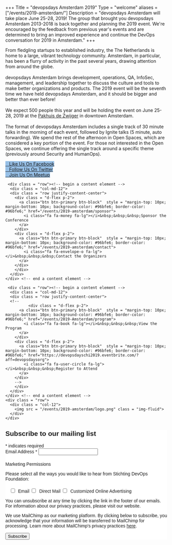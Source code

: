 +++
Title = "devopsdays Amsterdam 2019"
Type = "welcome"
aliases = ["/events/2019-amsterdam/"]
Description = "devopsdays Amsterdam will take place June 25-28, 2019! The group that brought you devopsdays Amsterdam 2013-2018 is back together and planning the 2019 event.  We're encouraged by the feedback from previous year's events and are determined to bring an improved experience and continue the DevOps conversation for 2019 in Amsterdam."
+++

<div class = "row">
  <div class = "col-md-6 push-md-6">

From fledgling startups to established industry, the The Netherlands is home to a large, vibrant technology community. Amsterdam, in particular, has been a flurry of activity in the past several years, drawing attention from around the globe.
<br><br>
devopsdays Amsterdam brings development, operations, QA, InfoSec, management, and leadership together to discuss the culture and tools to make better organizations and products. The 2019 event will be the seventh time we have held devopsdays Amsterdam, and it should be bigger and better than ever before!
<br><br>
We expect 500 people this year and will be holding the event on June 25-28, 2019 at the <a href="/events/2019-amsterdam/location">Pakhuis de Zwijger</a> in downtown Amsterdam.
<br><br>
The format of devopsdays Amsterdam includes a single track of 30 minute talks in the morning of each event, followed by Ignite talks (5 minute, auto forwarding). We spend the rest of the afternoon in Open Spaces, which are considered a key portion of the event. For those not interested in the Open Spaces, we continue offering the single track around a specific theme (previously around Security and HumanOps).
<div class = "row"><!-- begin a content element -->
  <div class = "col-md-12">
  <div class = "row justify-content-center">
    <div class = "d-flex p-2">
      <a class="btn btn-primary btn-block"  style = "margin-top: 10px; margin-bottom: 10px; background-color: #96bfe6; border-color: #96bfe6;" href="https://www.facebook.com/Devopsdays-Amsterdam-240945176578468/">
        <i class="fa fa-facebook-square fa-lg"></i>&nbsp;&nbsp;&nbsp;Like Us On Facebook
      </a>
    </div>
    <div class = "d-flex p-2">
      <a class="btn btn-primary btn-block"  style = "margin-top: 10px; margin-bottom: 10px; background-color: #96bfe6; border-color: #96bfe6;" href="https://twitter.com/devopsams/">
        <i class="fa fa-twitter fa-lg"></i>&nbsp;&nbsp;&nbsp;Follow Us On Twitter
      </a>
    </div>
    <div class = "d-flex p-2">
      <a class="btn btn-primary btn-block"  style = "margin-top: 10px; margin-bottom: 10px; background-color: #96bfe6; border-color: #96bfe6;" href="https://www.meetup.com/DevOpsAmsterdam/">
        <i class="fa fa-meetup fa-lg"></i>&nbsp;&nbsp;&nbsp;Join Us On Meetup
      </a>
    </div>
    </div>
  </div>
</div> <!-- end a content element -->

  </div>
  <div class = "col-md-6 pull-md-6">

     <div class = "row"><!-- begin a content element -->
      <div class = "col-md-12">
      <div class = "row justify-content-center">
        <div class = "d-flex p-2">
          <a class="btn btn-primary btn-block"  style = "margin-top: 10px; margin-bottom: 10px; background-color: #96bfe6; border-color: #96bfe6;" href="/events/2019-amsterdam/sponsor">
            <i class="fa fa-money fa-lg"></i>&nbsp;&nbsp;&nbsp;Sponsor the Conference
          </a>
        </div>
        <div class = "d-flex p-2">
          <a class="btn btn-primary btn-block"  style = "margin-top: 10px; margin-bottom: 10px; background-color: #96bfe6; border-color: #96bfe6;" href="/events/2019-amsterdam/contact">
            <i class="fa fa-envelope-o fa-lg"></i>&nbsp;&nbsp;&nbsp;Contact the Organizers
          </a>
        </div>
        </div>
      </div>
    </div> <!-- end a content element -->

     <div class = "row"><!-- begin a content element -->
      <div class = "col-md-12">
      <div class = "row justify-content-center">
      <!--
              <div class = "d-flex p-2">
          <a class="btn btn-primary btn-block"  style = "margin-top: 10px; margin-bottom: 10px; background-color: #96bfe6; border-color: #96bfe6;" href="/events/2019-Amsterdam/program">
            <i class="fa fa-book fa-lg"></i>&nbsp;&nbsp;&nbsp;View the Program
          </a>
        </div>
        <div class = "d-flex p-2">
          <a class="btn btn-primary btn-block"  style = "margin-top: 10px; margin-bottom: 10px; background-color: #96bfe6; border-color: #96bfe6;" href="https://devopsdayschi2019.eventbrite.com/?aff=devopsdaysorg">
            <i class="fa fa-user-circle fa-lg"></i>&nbsp;&nbsp;&nbsp;Register to Attend
          </a>
        </div>
        -->
        </div>
      </div>
    </div> <!-- end a content element -->
    <div class = "row">
      <div class = "col-12">
        <img src = "/events/2019-amsterdam/logo.png" class = "img-fluid">
      </div>
    </div>






  </div>
</div>

<div class = "row">
  <div class = "col-md-6">
  <!-- Begin MailChimp Signup Form -->
  <link href="//cdn-images.mailchimp.com/embedcode/classic-10_7.css" rel="stylesheet" type="text/css">
  <style type="text/css">
  	#mc_embed_signup{background:#fff; clear:left; font:14px Helvetica,Arial,sans-serif; }
  	/* Add your own MailChimp form style overrides in your site stylesheet or in this style block.
  	   We recommend moving this block and the preceding CSS link to the HEAD of your HTML file. */
  </style>
  <style type="text/css">
  	#mc-embedded-subscribe-form input[type=checkbox]{display: inline; width: auto;margin-right: 10px;}
  	#mergeRow-gdpr {margin-top: 20px;}
  	#mergeRow-gdpr fieldset label {font-weight: normal;}
  	#mc-embedded-subscribe-form .mc_fieldset{border:none;min-height: 0px;padding-bottom:0px;}
  </style>
  <div id="mc_embed_signup">
  <form action="https://northernlake.us7.list-manage.com/subscribe/post?u=a4e4de7be20e34c7513fcec58&amp;id=f13f21d1b8" method="post" id="mc-embedded-subscribe-form" name="mc-embedded-subscribe-form" class="validate" target="_blank" novalidate>
      <div id="mc_embed_signup_scroll">
  	<h2>Subscribe to our mailing list</h2>
  <div class="indicates-required"><span class="asterisk">*</span> indicates required</div>
  <div class="mc-field-group">
  	<label for="mce-EMAIL">Email Address  <span class="asterisk">*</span>
  </label>
  	<input type="email" value="" name="EMAIL" class="required email" id="mce-EMAIL">
  </div>
  <div id="mergeRow-gdpr" class="mergeRow gdpr-mergeRow content__gdprBlock mc-field-group">
      <div class="content__gdpr">
          <label>Marketing Permissions</label>
          <p>Please select all the ways you would like to hear from Stichting DevOps Foundation:</p>
          <fieldset class="mc_fieldset gdprRequired mc-field-group" name="interestgroup_field">
  		<label class="checkbox subfield" for="gdpr_325"><input type="checkbox" id="gdpr_325" name="gdpr[325]" value="Y" class="av-checkbox "><span>Email</span> </label><label class="checkbox subfield" for="gdpr_329"><input type="checkbox" id="gdpr_329" name="gdpr[329]" value="Y" class="av-checkbox "><span>Direct Mail</span> </label><label class="checkbox subfield" for="gdpr_333"><input type="checkbox" id="gdpr_333" name="gdpr[333]" value="Y" class="av-checkbox "><span>Customized Online Advertising</span> </label>
          </fieldset>
          <p>You can unsubscribe at any time by clicking the link in the footer of our emails. For information about our privacy practices, please visit our website.</p>
      </div>
      <div class="content__gdprLegal">
          <p>We use MailChimp as our marketing platform. By clicking below to subscribe, you acknowledge that your information will be transferred to MailChimp for processing. Learn more about MailChimp's privacy practices <a href="https://mailchimp.com/legal/" target="_blank">here</a>.</p>
      </div>
  </div>
  	<div id="mce-responses" class="clear">
  		<div class="response" id="mce-error-response" style="display:none"></div>
  		<div class="response" id="mce-success-response" style="display:none"></div>
  	</div>    <!-- real people should not fill this in and expect good things - do not remove this or risk form bot signups-->
      <div style="position: absolute; left: -5000px;" aria-hidden="true"><input type="text" name="b_a4e4de7be20e34c7513fcec58_f13f21d1b8" tabindex="-1" value=""></div>
      <div class="clear"><input type="submit" value="Subscribe" name="subscribe" id="mc-embedded-subscribe" class="button"></div>
      </div>
  </form>
  </div>
  <script type='text/javascript' src='//s3.amazonaws.com/downloads.mailchimp.com/js/mc-validate.js'></script><script type='text/javascript'>(function($) {window.fnames = new Array(); window.ftypes = new Array();fnames[0]='EMAIL';ftypes[0]='email';}(jQuery));var $mcj = jQuery.noConflict(true);</script>
  <!--End mc_embed_signup-->
  </div>
</div>
